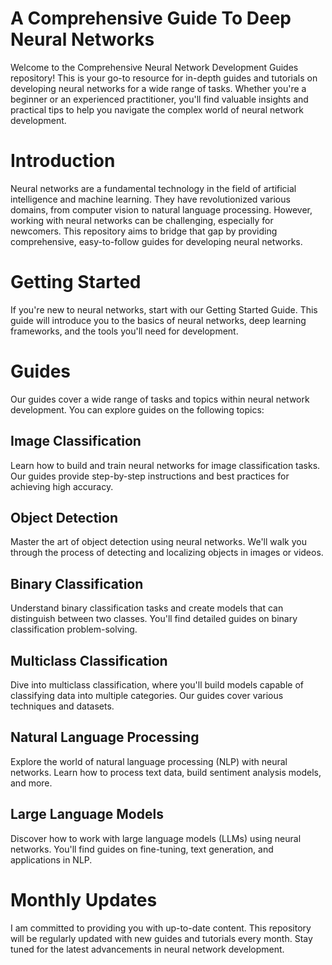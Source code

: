 # A Comprehensive Guide To Deep Neural Networks
  Welcome to the Comprehensive Neural Network Development Guides repository! This is your go-to resource for in-depth guides and tutorials on developing neural networks for a wide range of tasks. Whether you're a beginner or an experienced practitioner, you'll find valuable insights and practical tips to help you navigate the complex world of neural network development.
# Introduction
Neural networks are a fundamental technology in the field of artificial intelligence and machine learning. They have revolutionized various domains, from computer vision to natural language processing. However, working with neural networks can be challenging, especially for newcomers. This repository aims to bridge that gap by providing comprehensive, easy-to-follow guides for developing neural networks.

# Getting Started
If you're new to neural networks, start with our Getting Started Guide. This guide will introduce you to the basics of neural networks, deep learning frameworks, and the tools you'll need for development.

# Guides
Our guides cover a wide range of tasks and topics within neural network development. You can explore guides on the following topics:

## Image Classification
Learn how to build and train neural networks for image classification tasks. Our guides provide step-by-step instructions and best practices for achieving high accuracy.

## Object Detection
Master the art of object detection using neural networks. We'll walk you through the process of detecting and localizing objects in images or videos.

## Binary Classification
Understand binary classification tasks and create models that can distinguish between two classes. You'll find detailed guides on binary classification problem-solving.

## Multiclass Classification
Dive into multiclass classification, where you'll build models capable of classifying data into multiple categories. Our guides cover various techniques and datasets.

## Natural Language Processing
Explore the world of natural language processing (NLP) with neural networks. Learn how to process text data, build sentiment analysis models, and more.

## Large Language Models
Discover how to work with large language models (LLMs) using neural networks. You'll find guides on fine-tuning, text generation, and applications in NLP.

# Monthly Updates
I am committed to providing you with up-to-date content. This repository will be regularly updated with new guides and tutorials every month. Stay tuned for the latest advancements in neural network development.
